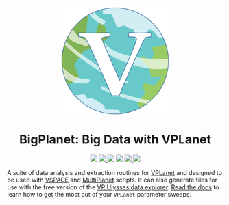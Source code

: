 <p align="center">
  <img width = "250" src="docs/VPLanetLogo.png?raw=true"/>
</p>

<h1 align="center">BigPlanet: Big Data with VPLanet</h1>

<p align="center">
  <a href="https://VirtualPlanetaryLaboratory.github.io/bigplanet/"><img src="https://img.shields.io/badge/read-the_docs-blue.svg?style=flat"></a>
  <a href="https://github.com/VirtualPlanetaryLaboratory/bigplanet/actions/workflows/docs.yml">
  <img src="https://github.com/VirtualPlanetaryLaboratory/bigplanet/actions/workflows/docs.yml/badge.svg">
    <img src="https://img.shields.io/badge/Python-3.6--3.9-orange.svg"></a>
  <a href="LICENSE"><img src="https://img.shields.io/badge/license-MIT-purple.svg"></a>
    <a href="https://github.com/VirtualPlanetaryLaboratory/bigplanet/actions/workflows/tests.yml">
  <img src="https://github.com/VirtualPlanetaryLaboratory/bigplanet/actions/workflows/tests.yml/badge.svg">
<a href="https://github.com/VirtualPlanetaryLaboratory/bigplanet/actions/workflows/wheels.yml">
  <img src="https://github.com/VirtualPlanetaryLaboratory/bigplanet/actions/workflows/wheels.yml/badge.svg">
  </a>
</p>

A suite of data analysis and extraction routines for [VPLanet](https://github.com/VirtualPlanetaryLaboratory/vplanet) and designed to be used with [VSPACE](https://github.com/VirtualPlanetaryLaboratory/vspace) and [MultiPlanet](https://github.com/VirtualPlanetaryLaboratory/multi-planet) scripts. It can also generate files for use with the free version of the [VR Ulysses data explorer](https://www.vrulysses.com/download-ulysses). [Read the docs](https://VirtualPlanetaryLaboratory.github.io/bigplanet/) to learn how to get the most out of your `VPLanet` parameter sweeps.
